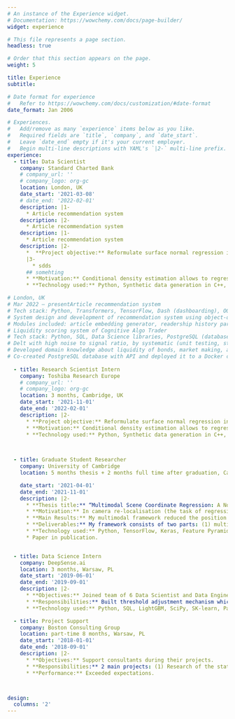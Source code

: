 ```yaml
---
# An instance of the Experience widget.
# Documentation: https://wowchemy.com/docs/page-builder/
widget: experience

# This file represents a page section.
headless: true

# Order that this section appears on the page.
weight: 5

title: Experience
subtitle:

# Date format for experience
#   Refer to https://wowchemy.com/docs/customization/#date-format
date_format: Jan 2006

# Experiences.
#   Add/remove as many `experience` items below as you like.
#   Required fields are `title`, `company`, and `date_start`.
#   Leave `date_end` empty if it's your current employer.
#   Begin multi-line descriptions with YAML's `|2-` multi-line prefix.
experience:
  - title: Data Scientist
    company: Standard Charted Bank
    # company_url: ''
    # company_logo: org-gc
    location: London, UK
    date_start: '2021-03-08'
    # date_end: '2022-02-01'
    description: |1-
      * Article recommendation system
    description: |2-
      * Article recommendation system
    description: |1-
      * Article recommendation system 
    description: |2-
      *  **Project objective:** Reformulate surface normal regression in CNN based photometric-stereo task, as a conditional density estimation task using flexible Conditional Normalising Flows.
      |3-
        * sdds
      ## somehting
      * **Motivation:** Conditional density estimation allows to regress entire posterior distribution rather than just its mean, as is the case in a deterministic formulation of regression tasks. Access to the full posterior distribution can improve quality of 3D surface integration by leveraging the full posterior distribution during inference. This will improve state of the art of a few light CNN based photometric stereo, where mapping from input to output may sometimes become ambigious due to shadows, color saturation, self-reflections and other complex light-surface interactions.
      * **Technology used:** Python, Synthetic data generation in C++, PyTorch, Pyro, Conditional Normalising Flows, Graphics and Rendering theory.

# London, UK
# Mar 2022 – presentArticle recommendation system                                                                                                    
# Tech stack: Python, Transformers, TensorFlow, Dash (dashboarding), OOP, Git, unit testing.
# System design and development of recommendation system using object-oriented programming. 
# Modules included: article embedding generator, readership history parser, dashboard UI for a demo, and other objects for model development (training, evaluation, visualisation).
# Liquidity scoring system of Cognitive Algo Trader                                                                                 
# Tech stack: Python, SQL, Data Science libraries, PostgreSQL (database), Docker (container), CI/CD
# Delt with high noise to signal ratio, by systematic (unit testing, statistical methods) and iterative (CI/CD) development.
# Developed domain knowledge about liquidity of bonds, market making, and trading strategies in OTC markets.
# Co-created PostgreSQL database with API and deployed it to a Docker container.
      
  - title: Research Scientist Intern
    company: Toshiba Research Europe
    # company_url: ''
    # company_logo: org-gc
    location: 3 months, Cambridge, UK
    date_start: '2021-11-01'
    date_end: '2022-02-01'
    description: |2-
      * **Project objective:** Reformulate surface normal regression in CNN based photometric-stereo task, as a conditional density estimation task using flexible Conditional Normalising Flows.
      * **Motivation:** Conditional density estimation allows to regress entire posterior distribution rather than just its mean, as is the case in a deterministic formulation of regression tasks. Access to the full posterior distribution can improve quality of 3D surface integration by leveraging the full posterior distribution during inference. This will improve state of the art of a few light CNN based photometric stereo, where mapping from input to output may sometimes become ambigious due to shadows, color saturation, self-reflections and other complex light-surface interactions.
      * **Technology used:** Python, Synthetic data generation in C++, PyTorch, Pyro, Conditional Normalising Flows, Graphics and Rendering theory.


        
  - title: Graduate Student Researcher
    company: University of Cambridge
    location: 5 months thesis + 2 months full time after graduation, Cambridge, UK

    date_start: '2021-04-01'
    date_end: '2021-11-01'
    description: |2-
      * **Thesis title:** “Multimodal Scene Coordinate Regression: A Novel, Probabilistic Approach to Camera Re-Localisation in Ambiguous Environments”
      * **Motivation:** In camera re-localisation (the task of regressing 6-DoF camera pose from an RGB image), the mapping from input to output can often be multimodal, due to structure, symmetry, and texturless surfaces in the environment. During my research, I extended the scene coordinate regression approach from unimodal to multimodal setting, to enable reasoning in such ambigious settings.
      * **Main Results:** My multimodal framework reduced the position error by 48% as compared to the same backbone network, but with unimodal output head, when tested in a large indoor environment (James Dyson Building, Cambridge University Engineering Department).
      * **Deliverables:** My framework consists of two parts: (1) multimodal scene coordiante prediction network and (2) Multimodal inference algorithm for 6-DoF camera pose. The mulitmodal scene coordiante prediction is based on of Mixture Density Network and Winner-Takes-All learning strategy. For the inference, I used Factor Graph to model the relationship between variables and then applied Belief Propagation algorithm to arrive at a marginal distribution over 6-DoF camera pose.
      * **Technology used:** Python, TensorFlow, Keras, Feature Pyramid Network, Mixture Density Network, Winner-Takes-All learning strategy, Factor Graph, Belief Propagation.
      * Paper in publication.


  - title: Data Science Intern
    company: DeepSense.ai
    location: 3 months, Warsaw, PL
    date_start: '2019-06-01'
    date_end: '2019-09-01'
    description: |2-
      * **Objectives:** Joined team of 6 Data Scientist and Data Engineers to build an revenue prediction model for a client in advertisement industry.
      * **Responsibilities:** Built threshold adjustment mechanism which was included in a package delivered to the client. Other responsibilities include: data exploration, feature engineering, building gradient boosting trees (LightGBM), hyper-parameter optimisation, time series forecasting using boosting trees, and bias adjustment.
      * **Technology used:** Python, SQL, LightGBM, SciPy, SK-learn, Pandas, NumPy, Matplotlib, Seaborn.

  - title: Project Support
    company: Boston Consulting Group
    location: part-time 8 months, Warsaw, PL
    date_start: '2018-01-01'
    date_end: '2018-09-01'
    description: |2-
      * **Objectives:** Support consultants during their projects. 
      * **Responsibilities:** 2 main projects: (1) Research of the state and maturity of HR technology market in Poland, (2) Research on investment funds.
      * **Performance:** Exceeded expectations.



design:
  columns: '2'
---
```

